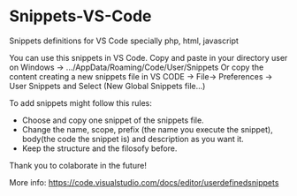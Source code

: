 # Snippets-VS-Code
Snippets definitions for VS Code specially php, html, javascript

You can use this snippets in VS Code. Copy and paste in your directory user on Windows -> .../AppData/Roaming/Code/User/Snippets
Or copy the content creating a new snippets file in VS CODE -> File-> Preferences -> User Snippets and Select (New Global Snippets file...) 

To add snippets might follow this rules:
  - Choose and copy one snippet of the snippets file.
  - Change the name, scope, prefix (the name you execute the snippet), body(the code the snippet is) and description as you want it.
  - Keep the structure and the filosofy before.


Thank you to colaborate in the future!

More info: https://code.visualstudio.com/docs/editor/userdefinedsnippets
